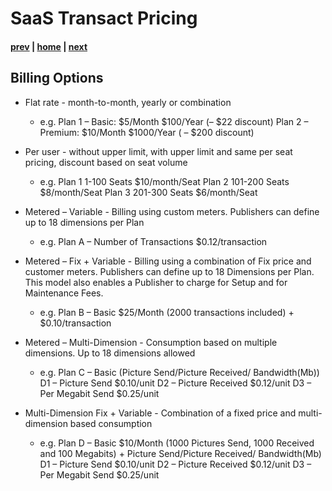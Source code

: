 # SaaS Transact Pricing 
#### [prev](./saastransact.md) | [home](./welcome.md)  | [next](./managedapp.md)
## Billing Options
- Flat rate - month-to-month, yearly or combination
  - e.g. Plan 1 – Basic:
                  $5/Month
                  $100/Year (– $22 discount) 
         Plan 2 – Premium:
                  $10/Month
                  $1000/Year ( – $200 discount)
- Per user - without upper limit, with upper limit and same per seat pricing, discount based on seat volume
  - e.g. Plan 1 1-100 Seats $10/month/Seat
         Plan 2 101-200 Seats $8/month/Seat
         Plan 3 201-300 Seats $6/month/Seat

- Metered – Variable - Billing using custom meters. Publishers can define up to 18 dimensions per Plan
  - e.g. Plan A – Number of Transactions $0.12/transaction 
- Metered – Fix + Variable - Billing using a combination of Fix price and customer meters. Publishers can define up to 18 Dimensions per Plan. This model also enables a Publisher to charge for Setup and for Maintenance Fees. 
  - e.g. Plan B – Basic $25/Month (2000 transactions included) + $0.10/transaction
- Metered – Multi-Dimension - Consumption based on multiple dimensions. Up to 18 dimensions allowed
  - e.g. Plan C – Basic (Picture Send/Picture Received/ Bandwidth(Mb)) 
          D1 – Picture Send $0.10/unit
          D2 – Picture Received $0.12/unit
          D3 – Per Megabit Send $0.25/unit          
- Multi-Dimension Fix + Variable - Combination of a fixed price and multi-dimension based consumption
  - e.g. Plan D – Basic $10/Month (1000 Pictures Send, 1000 Received and 100 Megabits) 
          + Picture Send/Picture Received/ Bandwidth(Mb)
          D1 – Picture Send $0.10/unit
          D2 – Picture Received $0.12/unit
          D3 – Per Megabit Send $0.25/unit



       
